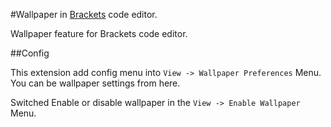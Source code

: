 #Wallpaper in [Brackets](http://brackets.io/) code editor.

Wallpaper feature for Brackets code editor.

##Config

This extension add config menu into `View -> Wallpaper Preferences` Menu.
You can be wallpaper settings from here.

Switched Enable or disable wallpaper in the `View -> Enable Wallpaper` Menu.
